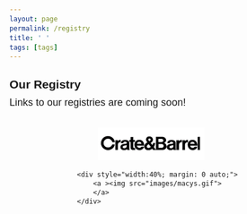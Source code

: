 ```yaml
---
layout: page
permalink: /registry
title: ' '
tags: [tags]
---
```

<style>
h2  {margin-bottom: 10px; font-family: 'Raleway', sans-serif !important;}
p    {font-size: 18px;  margin: 0px; font-family: 'Raleway', sans-serif !important;
      line-height= 1em;}
.small {font-size: 16px;}
</style>

<div class="text-center">
<h2><b>Our Registry</b></h2>
<p> Links to our registries are coming soon! </p>
</div>
<br><br>

<div style="margin: 0 auto; width: 75%;" class="text-center">
            <div style="width: 50%; margin: 0 auto;">
                <a ><img src="images/crate_barrell.png">
                </a>
            </div>

            <div style="width:40%; margin: 0 auto;">
                <a ><img src="images/macys.gif">
                </a>
            </div>
</div>
